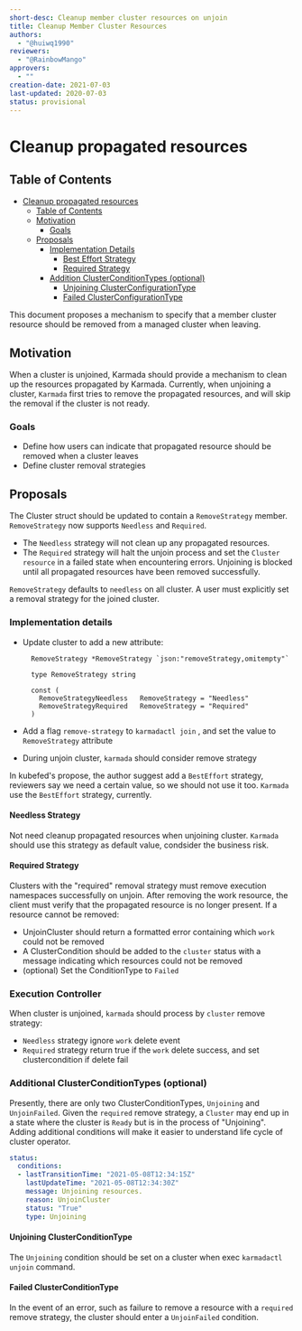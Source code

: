 ```yaml
---
short-desc: Cleanup member cluster resources on unjoin
title: Cleanup Member Cluster Resources
authors:
  - "@huiwq1990"
reviewers:
  - "@RainbowMango"
approvers:
  - ""
creation-date: 2021-07-03
last-updated: 2020-07-03
status: provisional
---
```


# Cleanup propagated resources

## Table of Contents

* [Cleanup propagated resources](#cleanup-propagated-resources)
  * [Table of Contents](#table-of-contents)
  * [Motivation](#motivation)
    * [Goals](#goals)
  * [Proposals](#proposal)
    * [Implementation Details](#implementation-details)
      * [Best Effort Strategy](#best-effort-strategy)
      * [Required Strategy](#required-strategy)
    * [Addition ClusterConditionTypes (optional)](#additional-clusterconfigtypes-optional)
      * [Unjoining ClusterConfigurationType](#unjoining-clusterconfigurationtype)
      * [Failed ClusterConfigurationType](#failed-clusterconfigurationtype)

This document proposes a mechanism to specify that a member cluster resource should be removed from a managed cluster when leaving.

## Motivation

When a cluster is unjoined, Karmada should provide a mechanism to clean up the resources propagated by Karmada. Currently, when unjoining a cluster, `Karmada` first tries to remove the propagated resources, and will skip the removal if the cluster is not ready.  

### Goals

* Define how users can indicate that propagated resource should be removed when a cluster leaves
* Define cluster removal strategies

## Proposals

The Cluster struct should be updated to contain a `RemoveStrategy` member. `RemoveStrategy` now supports `Needless` and `Required`.

- The `Needless` strategy will not clean up any propagated resources.
- The `Required` strategy will halt the unjoin process and set the `Cluster resource` in a failed state when encountering errors. Unjoining is blocked until all propagated resources have been removed successfully.

`RemoveStrategy` defaults to `needless` on all cluster. A user must explicitly set a removal strategy for the joined cluster.


### Implementation details

* Update cluster to add a new attribute:
  ```
    RemoveStrategy *RemoveStrategy `json:"removeStrategy,omitempty"`
  ```
  
  ```
    type RemoveStrategy string
  
    const (
      RemoveStrategyNeedless   RemoveStrategy = "Needless"
      RemoveStrategyRequired   RemoveStrategy = "Required"
    )
  ```
  
* Add a flag `remove-strategy` to `karmadactl join` , and set the value to `RemoveStrategy` attribute

* During unjoin cluster, `karmada` should consider remove strategy



In kubefed's propose, the author suggest add a `BestEffort` strategy, reviewers say we need a certain value, so we should not use it too. `Karmada` use the `BestEffort` strategy, currently.

#### Needless Strategy

Not need cleanup propagated resources when unjoining cluster. `Karmada` should use this strategy as default value,  condsider the business risk.

#### Required Strategy

Clusters with the "required" removal strategy must remove execution namespaces successfully on unjoin. After removing the work resource, the client must verify that the propagated resource is no longer present. If a resource cannot be removed:

* UnjoinCluster should return a formatted error containing which `work` could not be removed
* A ClusterCondition should be added to the `cluster` status with a message indicating which resources could not be removed
* (optional) Set the ConditionType to `Failed`

### Execution Controller

When cluster is unjoined, `karmada` should process by `cluster` remove strategy:

-  `Needless` strategy ignore `work` delete event
-  `Required` strategy return true if the `work` delete success, and set clustercondition if delete fail



### Additional ClusterConditionTypes (optional)

Presently, there are only two ClusterConditionTypes,  `Unjoining` and `UnjoinFailed`. Given the `required` remove strategy, a `Cluster` may end up in a state where the cluster is `Ready` but is in the process of "Unjoining". Adding additional conditions will make it easier to understand life cycle of cluster operator.

```yaml
status:
  conditions:
  - lastTransitionTime: "2021-05-08T12:34:15Z"
    lastUpdateTime: "2021-05-08T12:34:30Z"
    message: Unjoining resources.
    reason: UnjoinCluster
    status: "True"
    type: Unjoining
```



#### Unjoining ClusterConditionType

The `Unjoining` condition should be set on a cluster when exec  `karmadactl unjoin` command.

#### Failed ClusterConditionType

In the event of an error, such as failure to remove a resource with a `required` remove strategy, the cluster should enter a `UnjoinFailed` condition.

